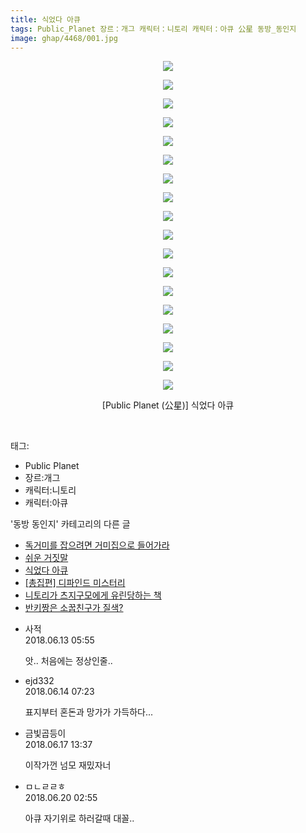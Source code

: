 ```yaml
---
title: 식었다 아큐
tags: Public_Planet 장르：개그 캐릭터：니토리 캐릭터：아큐 公星 동방_동인지
image: ghap/4468/001.jpg
---
```

<div class="article">
<p style="text-align: center; clear: none; float: none;"><img src="{{ site.nasurl }}/ghap/4468/001.jpg"/></p>
<p style="text-align: center; clear: none; float: none;"><img src="{{ site.nasurl }}/ghap/4468/002.jpg"/></p>
<p style="text-align: center; clear: none; float: none;"><img src="{{ site.nasurl }}/ghap/4468/003.jpg"/></p>
<p style="text-align: center; clear: none; float: none;"><img src="{{ site.nasurl }}/ghap/4468/004.jpg"/></p>
<p style="text-align: center; clear: none; float: none;"><img src="{{ site.nasurl }}/ghap/4468/005.jpg"/></p>
<p style="text-align: center; clear: none; float: none;"><img src="{{ site.nasurl }}/ghap/4468/006.jpg"/></p>
<p style="text-align: center; clear: none; float: none;"><img src="{{ site.nasurl }}/ghap/4468/007.jpg"/></p>
<p style="text-align: center; clear: none; float: none;"><img src="{{ site.nasurl }}/ghap/4468/008.jpg"/></p>
<p style="text-align: center; clear: none; float: none;"><img src="{{ site.nasurl }}/ghap/4468/009.jpg"/></p>
<p style="text-align: center; clear: none; float: none;"><img src="{{ site.nasurl }}/ghap/4468/010.jpg"/></p>
<p style="text-align: center; clear: none; float: none;"><img src="{{ site.nasurl }}/ghap/4468/011.jpg"/></p>
<p style="text-align: center; clear: none; float: none;"><img src="{{ site.nasurl }}/ghap/4468/012.jpg"/></p>
<p style="text-align: center; clear: none; float: none;"><img src="{{ site.nasurl }}/ghap/4468/013.jpg"/></p>
<p style="text-align: center; clear: none; float: none;"><img src="{{ site.nasurl }}/ghap/4468/014.jpg"/></p>
<p style="text-align: center; clear: none; float: none;"><img src="{{ site.nasurl }}/ghap/4468/015.jpg"/></p>
<p style="text-align: center; clear: none; float: none;"><img src="{{ site.nasurl }}/ghap/4468/016.jpg"/></p>
<p style="text-align: center; clear: none; float: none;"><img src="{{ site.nasurl }}/ghap/4468/017.jpg"/></p>
<p style="text-align: center; clear: none; float: none;"><img src="{{ site.nasurl }}/ghap/4468/018.jpg"/></p>
<p style="text-align: center; clear: none; float: none;">[Public Planet (公星)] 식었다 아큐</p>
<p><br/></p>
</div><div class="tagTrail">
<p>태그: </p>
<ul>
<li>Public Planet</li>
<li>장르:개그</li>
<li>캐릭터:니토리</li>
<li>캐릭터:아큐</li>
</ul>
</div><div class="another">
<p>'동방 동인지' 카테고리의 다른 글</p>
<ul>
<li><a href="/2018-06-17-ghap_4470">독거미를 잡으려면 거미집으로 들어가라</a></li>
<li><a href="/2018-06-17-ghap_4469">쉬운 거짓말</a></li>
<li><a href="/2018-06-13-ghap_4468">식었다 아큐</a></li>
<li><a href="/2018-06-13-ghap_4466">[총집편] 디파인드 미스터리</a></li>
<li><a href="/2018-06-11-ghap_4464">니토리가 츠지구모에게 유린당하는 책</a></li>
<li><a href="/2018-06-11-ghap_4463">반키짱은 소꿉친구가 질색?</a></li>
</ul>
</div><div class="cb_module cb_fluid">
<div class="cb_wrt cb_profile">
<div class="comment">
<ul>
<li class="cb_thumb_off" id="comment15269948">
<div class="cb_comment_area">
<div class="cb_info_area">
<div class="cb_section">
<span class="cb_nick_name">사적</span>
</div>
<div class="cb_section">
<span class="cb_date">2018.06.13 05:55 </span>
</div>
</div>
<div class="cb_dsc_comment">
<p class="cb_dsc">
											앗.. 처음에는 정상인줄..
										</p>
</div>
</div></li>
<li class="cb_thumb_off" id="comment15270452">
<div class="cb_comment_area">
<div class="cb_info_area">
<div class="cb_section">
<span class="cb_nick_name">ejd332</span>
</div>
<div class="cb_section">
<span class="cb_date">2018.06.14 07:23 </span>
</div>
</div>
<div class="cb_dsc_comment">
<p class="cb_dsc">
											표지부터 혼돈과 망가가 가득하다...
										</p>
</div>
</div></li>
<li class="cb_thumb_off" id="comment15271823">
<div class="cb_comment_area">
<div class="cb_info_area">
<div class="cb_section">
<span class="cb_nick_name">금빛곱등이</span>
</div>
<div class="cb_section">
<span class="cb_date">2018.06.17 13:37 </span>
</div>
</div>
<div class="cb_dsc_comment">
<p class="cb_dsc">
											이작가껀 넘모 재밌자너
										</p>
</div>
</div></li>
<li class="cb_thumb_off" id="comment15272894">
<div class="cb_comment_area">
<div class="cb_info_area">
<div class="cb_section">
<span class="cb_nick_name">ㅁㄴㄹㄹㅎ</span>
</div>
<div class="cb_section">
<span class="cb_date">2018.06.20 02:55 </span>
</div>
</div>
<div class="cb_dsc_comment">
<p class="cb_dsc">
											아큐 자기위로 하러갈때 대꼴..
										</p>
</div>
</div></li>
</ul>
</div>
</div><!-- commentList close -->
</div>